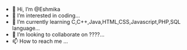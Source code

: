 - 👋 Hi, I’m @Eshmika
- 👀 I’m interested in coding...
- 🌱 I’m currently learning C,C++,Java,HTML,CSS,Javascript,PHP,SQL language...
- 💞️ I’m looking to collaborate on ????...
- 📫 How to reach me ...

<!---
Eshmika/Eshmika is a ✨ special ✨ repository because its `README.md` (this file) appears on your GitHub profile.
You can click the Preview link to take a look at your changes.
--->
